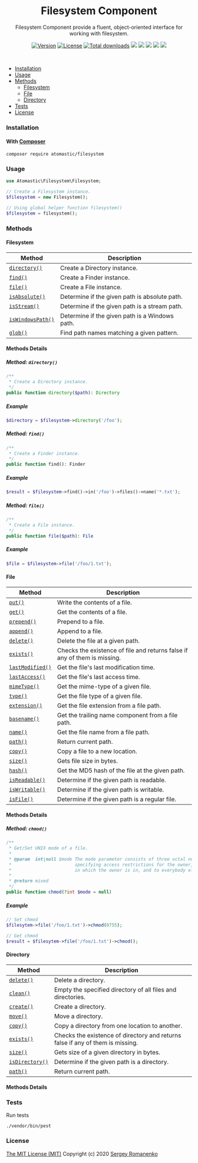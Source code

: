 <h1 align="center">Filesystem Component</h1>
<p align="center">
Filesystem Component provide a fluent, object-oriented interface for working with filesystem.
</p>
<p align="center">
<a href="https://github.com/atomastic/filesystem/releases"><img alt="Version" src="https://img.shields.io/github/release/atomastic/filesystem.svg?label=version&color=green"></a> <a href="https://github.com/atomastic/filesystem"><img src="https://img.shields.io/badge/license-MIT-blue.svg?color=green" alt="License"></a> <a href="https://github.com/atomastic/filesystem"><img src="https://img.shields.io/github/downloads/atomastic/filesystem/total.svg?color=green" alt="Total downloads"></a> <img src="https://github.com/atomastic/filesystem/workflows/Static%20Analysis/badge.svg?branch=dev"> <img src="https://github.com/atomastic/filesystem/workflows/Tests/badge.svg">
  <a href="https://app.codacy.com/gh/atomastic/filesystem?utm_source=github.com&utm_medium=referral&utm_content=atomastic/filesystem&utm_campaign=Badge_Grade"><img src="https://api.codacy.com/project/badge/Grade/990baa96ada542f9ae21a41c2a25ddf9"></a> <a href="https://codeclimate.com/github/atomastic/filesystem/maintainability"><img src="https://api.codeclimate.com/v1/badges/ecbddff212c0e3a61216/maintainability" /></a> <a href="https://app.fossa.com/projects/git%2Bgithub.com%2Fatomastic%2Ffilesystem?ref=badge_shield" alt="FOSSA Status"><img src="https://app.fossa.com/api/projects/git%2Bgithub.com%2Fatomastic%2Ffilesystem.svg?type=shield"/></a>
</p>

<br>

* [Installation](#installation)
* [Usage](#usage)
* [Methods](#methods)
  - [Filesystem](#filesystem)
  - [File](#file)
  - [Directory](#directory)
* [Tests](#tests)
* [License](#license)

### Installation

#### With [Composer](https://getcomposer.org)

```
composer require atomastic/filesystem
```

### Usage

```php
use Atomastic\Filesystem\Filesystem;

// Create a Filesystem instance.
$filesystem = new Filesystem();

// Using global helper function filesystem()
$filesystem = filesystem();
```

### Methods

#### Filesystem

| Method | Description |
|---|---|
| <a href="#filesytem_directory">`directory()`</a> | Create a Directory instance. |
| <a href="#filesytem_find">`find()`</a> | Create a Finder instance. |
| <a href="#filesytem_file">`file()`</a> | Create a File instance. |
| <a href="#filesytem_isAbsolute">`isAbsolute()`</a> | Determine if the given path is absolute path. |
| <a href="#filesytem_isStream">`isStream()`</a> | Determine if the given path is a stream path. |
| <a href="#filesytem_isWindowsPath">`isWindowsPath()`</a> | Determine if the given path is a Windows path. |
| <a href="#filesytem_glob">`glob()`</a> | Find path names matching a given pattern. |

#### Methods Details

##### <a name="filesytem_directory"></a> Method: `directory()`

```php
/**
 * Create a Directory instance.
 */
public function directory($path): Directory
```

##### Example

```php  
$directory = $filesystem->directory('/foo');
```

##### <a name="filesytem_find"></a> Method: `find()`

```php
/**
 * Create a Finder instance.
 */
public function find(): Finder
```

##### Example

```php  
$result = $filesystem->find()->in('/foo')->files()->name('*.txt');
```

##### <a name="filesytem_file"></a> Method: `file()`

```php
/**
 * Create a File instance.
 */
public function file($path): File
```

##### Example

```php  
$file = $filesystem->file('/foo/1.txt');
```

#### File

| Method | Description |
|---|---|
| <a href="#file_put">`put()`</a> | Write the contents of a file. |
| <a href="#file_get">`get()`</a> | Get the contents of a file. |
| <a href="#file_prepend">`prepend()`</a> | Prepend to a file. |
| <a href="#file_append">`append()`</a> | Append to a file. |
| <a href="#file_delete">`delete()`</a> | Delete the file at a given path. |
| <a href="#file_exists">`exists()`</a> | Checks the existence of file and returns false if any of them is missing. |
| <a href="#file_lastModified">`lastModified()`</a> | Get the file's last modification time. |
| <a href="#file_lastAccess">`lastAccess()`</a> | Get the file's last access time. |
| <a href="#file_mimeType">`mimeType()`</a> | Get the mime-type of a given file. |
| <a href="#file_type">`type()`</a> | Get the file type of a given file. |
| <a href="#file_extension">`extension()`</a> | Get the file extension from a file path. |
| <a href="#file_basename">`basename()`</a> | Get the trailing name component from a file path. |
| <a href="#file_name">`name()`</a> | Get the file name from a file path. |
| <a href="#file_path">`path()`</a> | Return current path. |
| <a href="#file_copy">`copy()`</a> | Copy a file to a new location. |
| <a href="#file_size">`size()`</a> | Gets file size in bytes. |
| <a href="#file_hash">`hash()`</a> | Get the MD5 hash of the file at the given path. |
| <a href="#file_isReadable">`isReadable()`</a> | Determine if the given path is readable. |
| <a href="#file_isWritable">`isWritable()`</a> | Determine if the given path is writable. |
| <a href="#file_isFile">`isFile()`</a> | Determine if the given path is a regular file. |

#### Methods Details


##### <a name="filesytem_chmod"></a> Method: `chmod()`

```php
/**
 * Get/Set UNIX mode of a file.
 *
 * @param  int|null $mode The mode parameter consists of three octal number components
 *                        specifying access restrictions for the owner, the user group
 *                        in which the owner is in, and to everybody else in this order.
 *
 * @return mixed
 */
public function chmod(?int $mode = null)
```

##### Example

```php  
// Set chmod
$filesytem->file('/foo/1.txt')->chmod(0755);

// Get chmod
$result = $filesytem->file('/foo/1.txt')->chmod();
```

#### Directory

| Method | Description |
|---|---|
| <a href="#directory_delete">`delete()`</a> | Delete a directory. |
| <a href="#directory_clean">`clean()`</a> | Empty the specified directory of all files and directories. |
| <a href="#directory_create">`create()`</a> | Create a directory. |
| <a href="#directory_move">`move()`</a> | Move a directory. |
| <a href="#directory_copy">`copy()`</a> | Copy a directory from one location to another. |
| <a href="#directory_exists">`exists()`</a> | Checks the existence of directory and returns false if any of them is missing. |
| <a href="#directory_size">`size()`</a> | Gets size of a given directory in bytes. |
| <a href="#directory_isDirectory">`isDirectory()`</a> | Determine if the given path is a directory. |
| <a href="#directory_path">`path()`</a> | Return current path. |

#### Methods Details

### Tests

Run tests

```
./vendor/bin/pest
```

### License
[The MIT License (MIT)](https://github.com/atomastic/filesytem/blob/master/LICENSE.txt)
Copyright (c) 2020 [Sergey Romanenko](https://github.com/Awilum)
